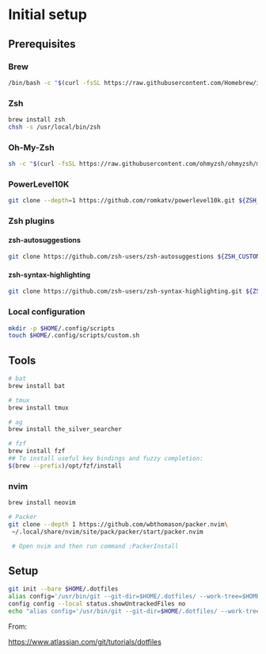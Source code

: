 # Initial setup

## Prerequisites

### Brew

```bash
/bin/bash -c "$(curl -fsSL https://raw.githubusercontent.com/Homebrew/install/HEAD/install.sh)"
```

### Zsh
```bash
brew install zsh
chsh -s /usr/local/bin/zsh
```

### Oh-My-Zsh
```bash
sh -c "$(curl -fsSL https://raw.githubusercontent.com/ohmyzsh/ohmyzsh/master/tools/install.sh)"
```

### PowerLevel10K
```bash
git clone --depth=1 https://github.com/romkatv/powerlevel10k.git ${ZSH_CUSTOM:-$HOME/.oh-my-zsh/custom}/themes/powerlevel10k
```

### Zsh plugins

#### zsh-autosuggestions

```bash
git clone https://github.com/zsh-users/zsh-autosuggestions ${ZSH_CUSTOM:-~/.oh-my-zsh/custom}/plugins/zsh-autosuggestions
```

#### zsh-syntax-highlighting

```bash
git clone https://github.com/zsh-users/zsh-syntax-highlighting.git ${ZSH_CUSTOM:-~/.oh-my-zsh/custom}/plugins/zsh-syntax-highlighting
```

### Local configuration

```bash
mkdir -p $HOME/.config/scripts
touch $HOME/.config/scripts/custom.sh
```

## Tools

```bash
# bat
brew install bat

# tmux
brew install tmux

# ag
brew install the_silver_searcher

# fzf
brew install fzf
## To install useful key bindings and fuzzy completion:
$(brew --prefix)/opt/fzf/install


```

### nvim

```bash
brew install neovim

# Packer
git clone --depth 1 https://github.com/wbthomason/packer.nvim\
 ~/.local/share/nvim/site/pack/packer/start/packer.nvim

 # Open nvim and then run command :PackerInstall
```

## Setup

```bash
git init --bare $HOME/.dotfiles
alias config='/usr/bin/git --git-dir=$HOME/.dotfiles/ --work-tree=$HOME'
config config --local status.showUntrackedFiles no
echo "alias config='/usr/bin/git --git-dir=$HOME/.dotfiles/ --work-tree=$HOME'" >> $HOME/.bashrc
```

From:

<https://www.atlassian.com/git/tutorials/dotfiles>
